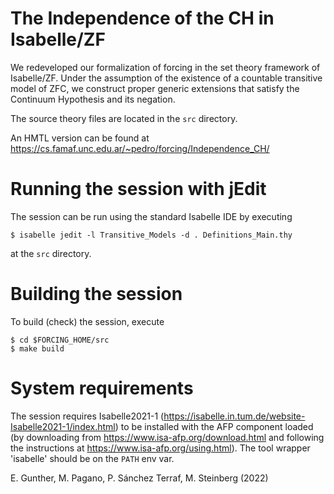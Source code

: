 The Independence of the CH in Isabelle/ZF
=========================================

We redeveloped our formalization of forcing in the set theory framework of
Isabelle/ZF. Under the assumption of the existence of a countable
transitive model of ZFC, we construct proper generic extensions
that satisfy the Continuum Hypothesis and its negation.

The source theory files are located in the `src` directory.

An HMTL version can be found at
https://cs.famaf.unc.edu.ar/~pedro/forcing/Independence_CH/


Running the session with jEdit
==============================

The session can be run using the standard Isabelle IDE by
executing
```
$ isabelle jedit -l Transitive_Models -d . Definitions_Main.thy
```
at the `src` directory.

Building the session
====================

To build (check) the session, execute
```
$ cd $FORCING_HOME/src
$ make build
```

System requirements
===================

The session requires Isabelle2021-1 (https://isabelle.in.tum.de/website-Isabelle2021-1/index.html)
to be installed with the AFP component loaded (by downloading from
https://www.isa-afp.org/download.html and following the instructions at https://www.isa-afp.org/using.html).
The tool wrapper 'isabelle' should be on the `PATH` env var.


E. Gunther, M. Pagano, P. Sánchez Terraf, M. Steinberg (2022)
